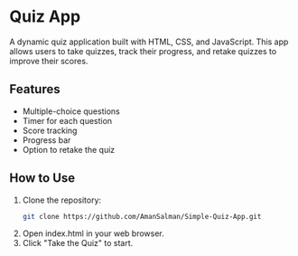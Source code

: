 # Quiz App

A dynamic quiz application built with HTML, CSS, and JavaScript. This app allows users to take quizzes, track their progress, and retake quizzes to improve their scores.

## Features

- Multiple-choice questions
- Timer for each question
- Score tracking
- Progress bar
- Option to retake the quiz

## How to Use

1. Clone the repository:
   ```bash
   git clone https://github.com/AmanSalman/Simple-Quiz-App.git
   ```
2. Open index.html in your web browser.
3. Click "Take the Quiz" to start.

